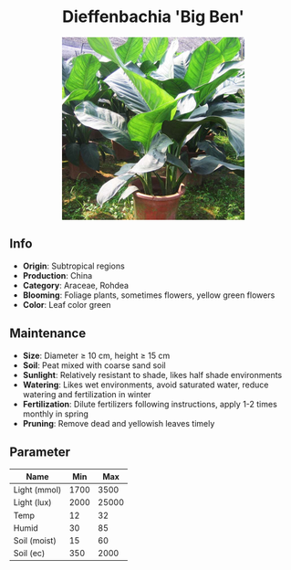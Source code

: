 <h1 align='center'>Dieffenbachia 'Big Ben'</h1>
<p align="center">
    <img 
        align='center'
        width='320'
        src="../images/dieffenbachia big ben.png" 
        alt='Dieffenbachia 'Big Ben'' />
</p>

## Info

 - **Origin**: Subtropical regions
 - **Production**: China
 - **Category**: Araceae, Rohdea
 - **Blooming**: Foliage plants, sometimes flowers, yellow green flowers
 - **Color**: Leaf color green

## Maintenance

 - **Size**: Diameter ≥ 10 cm, height ≥ 15 cm
 - **Soil**: Peat mixed with coarse sand soil
 - **Sunlight**: Relatively resistant to shade, likes half shade environments
 - **Watering**: Likes wet environments, avoid saturated water, reduce watering and fertilization in winter
 - **Fertilization**: Dilute fertilizers following instructions,  apply 1-2 times monthly in spring
 - **Pruning**: Remove dead and yellowish leaves timely

## Parameter

| Name         | Min  | Max   |
|--------------|------|-------|
| Light (mmol) | 1700 | 3500  |
| Light (lux)  | 2000 | 25000 |
| Temp         | 12    | 32    |
| Humid        | 30   | 85    |
| Soil (moist) | 15   | 60    |
| Soil (ec)    | 350  | 2000  |